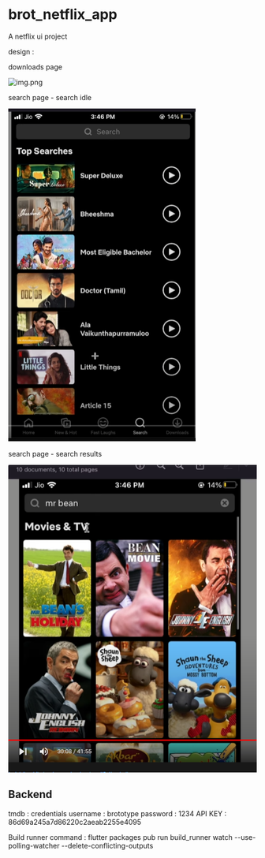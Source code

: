 # brot_netflix_app

A netflix ui project



design :

downloads page

![img.png](img.png)

search page - search idle

![img_1.png](img_1.png)

search page - search results

![img_2.png](img_2.png)



Backend
-------

tmdb : credentials 
username : brototype
password : 1234
API KEY : 86d69a245a7d86220c2aeab2255e4095


Build runner command :
flutter packages pub run build_runner watch --use-polling-watcher --delete-conflicting-outputs